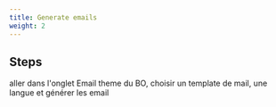 ```yaml
---
title: Generate emails
weight: 2
---
```

## Steps

aller dans l'onglet Email theme du BO, choisir un template de mail, une langue et générer les email

